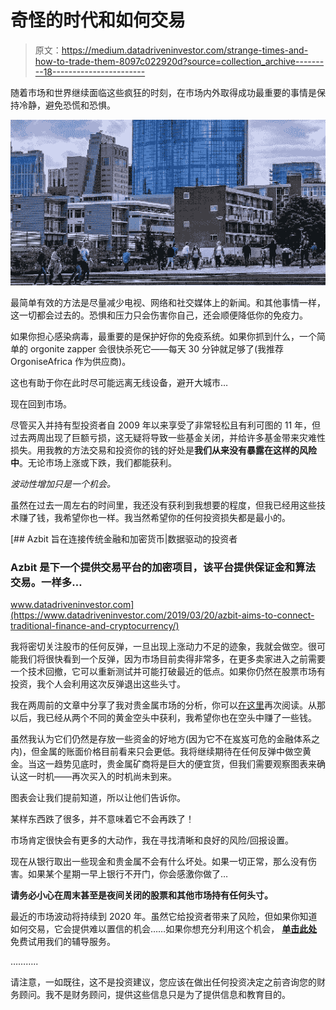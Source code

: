 # 奇怪的时代和如何交易

> 原文：<https://medium.datadriveninvestor.com/strange-times-and-how-to-trade-them-8097c022920d?source=collection_archive---------18----------------------->

随着市场和世界继续面临这些疯狂的时刻，在市场内外取得成功最重要的事情是保持冷静，避免恐慌和恐惧。

![](img/9afe3ae3f1ae34a8b861d0b47aa18d06.png)

最简单有效的方法是尽量减少电视、网络和社交媒体上的新闻。和其他事情一样，这一切都会过去的。恐惧和压力只会伤害你自己，还会顺便降低你的免疫力。

如果你担心感染病毒，最重要的是保护好你的免疫系统。如果你抓到什么，一个简单的 orgonite zapper 会很快杀死它——每天 30 分钟就足够了(我推荐 OrgoniseAfrica 作为供应商)。

这也有助于你在此时尽可能远离无线设备，避开大城市…

现在回到市场。

尽管买入并持有型投资者自 2009 年以来享受了非常轻松且有利可图的 11 年，但过去两周出现了巨额亏损，这无疑将导致一些基金关闭，并给许多基金带来灾难性损失。用我教的方法交易和投资你的钱的好处是**我们从来没有暴露在这样的风险中**。无论市场上涨或下跌，我们都能获利。

*波动性增加只是一个机会。*

虽然在过去一周左右的时间里，我还没有获利到我想要的程度，但我已经用这些技术赚了钱，我希望你也一样。我当然希望你的任何投资损失都是最小的。

[](https://www.datadriveninvestor.com/2019/03/20/azbit-aims-to-connect-traditional-finance-and-cryptocurrency/) [## Azbit 旨在连接传统金融和加密货币|数据驱动的投资者

### Azbit 是下一个提供交易平台的加密项目，该平台提供保证金和算法交易。一样多…

www.datadriveninvestor.com](https://www.datadriveninvestor.com/2019/03/20/azbit-aims-to-connect-traditional-finance-and-cryptocurrency/) 

我将密切关注股市的任何反弹，一旦出现上涨动力不足的迹象，我就会做空。很可能我们将很快看到一个反弹，因为市场目前卖得非常多，在更多卖家进入之前需要一个技术回撤，它可以重新测试并可能打破最近的低点。如果你仍然在股票市场有投资，我个人会利用这次反弹退出这些头寸。

我在两周前的文章中分享了我对贵金属市场的分析，你可以[在这里](https://mangrovetrading.com/volatility-means-for-the-japenese-yen/)再次阅读。从那以后，我已经从两个不同的黄金空头中获利，我希望你也在空头中赚了一些钱。

虽然我认为它们仍然是存放一些资金的好地方(因为它不在岌岌可危的金融体系之内)，但金属的账面价格目前看来只会更低。我将继续期待在任何反弹中做空黄金。当这一趋势见底时，贵金属矿商将是巨大的便宜货，但我们需要观察图表来确认这一时机——再次买入的时机尚未到来。

图表会让我们提前知道，所以让他们告诉你。

某样东西跌了很多，并不意味着它不会再跌了！

市场肯定很快会有更多的大动作，我在寻找清晰和良好的风险/回报设置。

现在从银行取出一些现金和贵金属不会有什么坏处。如果一切正常，那么没有伤害。如果某个星期一早上银行不开门，你会感激你做了…

**请务必小心在周末甚至是夜间关闭的股票和其他市场持有任何头寸。**

最近的市场波动将持续到 2020 年。虽然它给投资者带来了风险，但如果你知道如何交易，它会提供难以置信的机会……如果你想充分利用这个机会， [**单击此处**](http://go.mangrovetrading.com/2weekfreetrial) 免费试用我们的辅导服务。

………..

请注意，一如既往，这不是投资建议，您应该在做出任何投资决定之前咨询您的财务顾问。我不是财务顾问，提供这些信息只是为了提供信息和教育目的。
